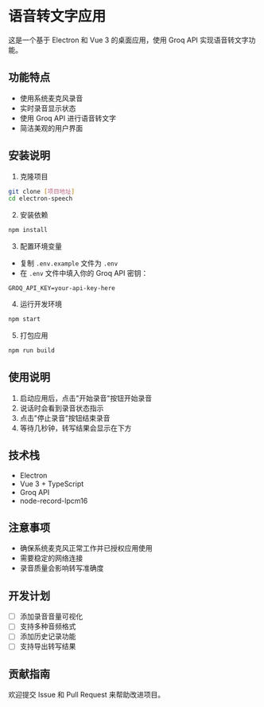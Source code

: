 # 语音转文字应用

这是一个基于 Electron 和 Vue 3 的桌面应用，使用 Groq API 实现语音转文字功能。

## 功能特点

- 使用系统麦克风录音
- 实时录音显示状态
- 使用 Groq API 进行语音转文字
- 简洁美观的用户界面

## 安装说明

1. 克隆项目
```bash
git clone [项目地址]
cd electron-speech
```

2. 安装依赖
```bash
npm install
```

3. 配置环境变量
- 复制 `.env.example` 文件为 `.env`
- 在 `.env` 文件中填入你的 Groq API 密钥：
```
GROQ_API_KEY=your-api-key-here
```

4. 运行开发环境
```bash
npm start
```

5. 打包应用
```bash
npm run build
```

## 使用说明

1. 启动应用后，点击"开始录音"按钮开始录音
2. 说话时会看到录音状态指示
3. 点击"停止录音"按钮结束录音
4. 等待几秒钟，转写结果会显示在下方

## 技术栈

- Electron
- Vue 3 + TypeScript
- Groq API
- node-record-lpcm16

## 注意事项

- 确保系统麦克风正常工作并已授权应用使用
- 需要稳定的网络连接
- 录音质量会影响转写准确度

## 开发计划

- [ ] 添加录音音量可视化
- [ ] 支持多种音频格式
- [ ] 添加历史记录功能
- [ ] 支持导出转写结果

## 贡献指南

欢迎提交 Issue 和 Pull Request 来帮助改进项目。 